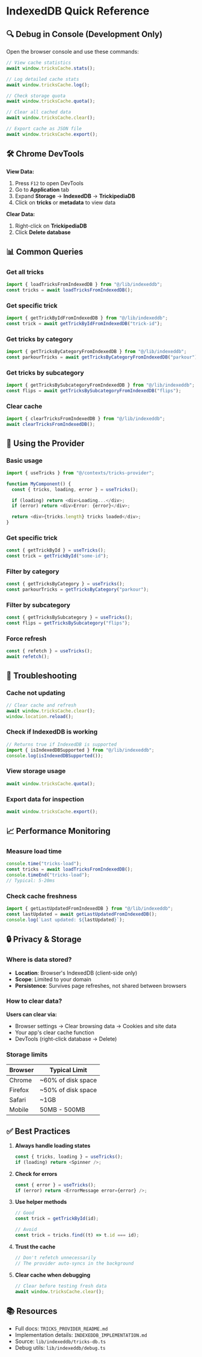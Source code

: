 # IndexedDB Quick Reference

## 🔍 Debug in Console (Development Only)

Open the browser console and use these commands:

```javascript
// View cache statistics
await window.tricksCache.stats();

// Log detailed cache stats
await window.tricksCache.log();

// Check storage quota
await window.tricksCache.quota();

// Clear all cached data
await window.tricksCache.clear();

// Export cache as JSON file
await window.tricksCache.export();
```

## 🛠️ Chrome DevTools

**View Data:**

1. Press `F12` to open DevTools
2. Go to **Application** tab
3. Expand **Storage** → **IndexedDB** → **TrickipediaDB**
4. Click on **tricks** or **metadata** to view data

**Clear Data:**

1. Right-click on **TrickipediaDB**
2. Click **Delete database**

## 📊 Common Queries

### Get all tricks

```typescript
import { loadTricksFromIndexedDB } from "@/lib/indexeddb";
const tricks = await loadTricksFromIndexedDB();
```

### Get specific trick

```typescript
import { getTrickByIdFromIndexedDB } from "@/lib/indexeddb";
const trick = await getTrickByIdFromIndexedDB("trick-id");
```

### Get tricks by category

```typescript
import { getTricksByCategoryFromIndexedDB } from "@/lib/indexeddb";
const parkourTricks = await getTricksByCategoryFromIndexedDB("parkour");
```

### Get tricks by subcategory

```typescript
import { getTricksBySubcategoryFromIndexedDB } from "@/lib/indexeddb";
const flips = await getTricksBySubcategoryFromIndexedDB("flips");
```

### Clear cache

```typescript
import { clearTricksFromIndexedDB } from "@/lib/indexeddb";
await clearTricksFromIndexedDB();
```

## 🎯 Using the Provider

### Basic usage

```typescript
import { useTricks } from "@/contexts/tricks-provider";

function MyComponent() {
  const { tricks, loading, error } = useTricks();

  if (loading) return <div>Loading...</div>;
  if (error) return <div>Error: {error}</div>;

  return <div>{tricks.length} tricks loaded</div>;
}
```

### Get specific trick

```typescript
const { getTrickById } = useTricks();
const trick = getTrickById("some-id");
```

### Filter by category

```typescript
const { getTricksByCategory } = useTricks();
const parkourTricks = getTricksByCategory("parkour");
```

### Filter by subcategory

```typescript
const { getTricksBySubcategory } = useTricks();
const flips = getTricksBySubcategory("flips");
```

### Force refresh

```typescript
const { refetch } = useTricks();
await refetch();
```

## 🐛 Troubleshooting

### Cache not updating

```javascript
// Clear cache and refresh
await window.tricksCache.clear();
window.location.reload();
```

### Check if IndexedDB is working

```javascript
// Returns true if IndexedDB is supported
import { isIndexedDBSupported } from "@/lib/indexeddb";
console.log(isIndexedDBSupported());
```

### View storage usage

```javascript
await window.tricksCache.quota();
```

### Export data for inspection

```javascript
await window.tricksCache.export();
```

## 📈 Performance Monitoring

### Measure load time

```javascript
console.time("tricks-load");
const tricks = await loadTricksFromIndexedDB();
console.timeEnd("tricks-load");
// Typical: 5-20ms
```

### Check cache freshness

```javascript
import { getLastUpdatedFromIndexedDB } from "@/lib/indexeddb";
const lastUpdated = await getLastUpdatedFromIndexedDB();
console.log(`Last updated: ${lastUpdated}`);
```

## 🔒 Privacy & Storage

### Where is data stored?

- **Location**: Browser's IndexedDB (client-side only)
- **Scope**: Limited to your domain
- **Persistence**: Survives page refreshes, not shared between browsers

### How to clear data?

**Users can clear via:**

- Browser settings → Clear browsing data → Cookies and site data
- Your app's clear cache function
- DevTools (right-click database → Delete)

### Storage limits

| Browser | Typical Limit      |
| ------- | ------------------ |
| Chrome  | ~60% of disk space |
| Firefox | ~50% of disk space |
| Safari  | ~1GB               |
| Mobile  | 50MB - 500MB       |

## ✅ Best Practices

1. **Always handle loading states**

   ```typescript
   const { tricks, loading } = useTricks();
   if (loading) return <Spinner />;
   ```

2. **Check for errors**

   ```typescript
   const { error } = useTricks();
   if (error) return <ErrorMessage error={error} />;
   ```

3. **Use helper methods**

   ```typescript
   // Good
   const trick = getTrickById(id);

   // Avoid
   const trick = tricks.find((t) => t.id === id);
   ```

4. **Trust the cache**

   ```typescript
   // Don't refetch unnecessarily
   // The provider auto-syncs in the background
   ```

5. **Clear cache when debugging**
   ```typescript
   // Clear before testing fresh data
   await window.tricksCache.clear();
   ```

## 📚 Resources

- Full docs: `TRICKS_PROVIDER_README.md`
- Implementation details: `INDEXEDDB_IMPLEMENTATION.md`
- Source: `lib/indexeddb/tricks-db.ts`
- Debug utils: `lib/indexeddb/debug.ts`
